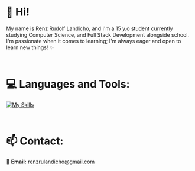 <h1 align="left">🌱 Hi! </h1>
<p align="left">My name is Renz Rudolf Landicho, and I'm a 15 y.o student currently studying Computer Science, and Full Stack Development alongside school.
I'm passionate when it comes to learning; I'm always eager and open to learn new things! ✨ </p>
<br>

<h1 align="left">💻 Languages and Tools:</h1>

[![My Skills](https://skillicons.dev/icons?i=js,html,css,c,cs,cpp,java,blender,unity,ps,pr,ae)](https://skillicons.dev)

<br> <h1>📫 Contact: </h1>

📩 **Email:** renzrulandicho@gmail.com
